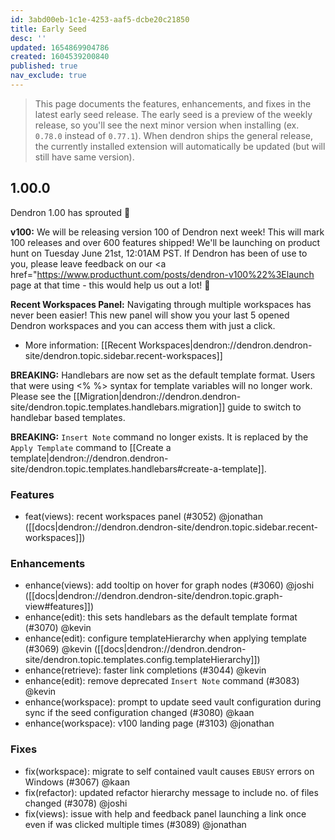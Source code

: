 ```yaml
---
id: 3abd00eb-1c1e-4253-aaf5-dcbe20c21850
title: Early Seed
desc: ''
updated: 1654869904786
created: 1604539200840
published: true
nav_exclude: true
---
```


> This page documents the features, enhancements, and fixes in the latest early seed release. The early seed is a preview of the weekly release, so you'll see the next minor version when installing (ex. `0.78.0` instead of `0.77.1`). When dendron ships the general release, the currently installed extension will automatically be updated (but will still have same version).

## 1.00.0

Dendron 1.00 has sprouted 🌱

**v100:** We will be releasing version 100 of Dendron next week! This will mark 100 releases and over 600 features shipped! We'll be launching on product hunt on Tuesday June 21st, 12:01AM PST. If Dendron has been of use to you, please leave feedback on our <a href="https://www.producthunt.com/posts/dendron-v100%22%3Elaunch page</a> at that time - this would help us out a lot! 🙏

**Recent Workspaces Panel:** Navigating through multiple workspaces has never been easier! This new panel will show you your last 5 opened Dendron workspaces and you can access them with just a click.
- More information: [[Recent Workspaces|dendron://dendron.dendron-site/dendron.topic.sidebar.recent-workspaces]]

**BREAKING:** Handlebars are now set as the default template format. Users that were using <% %> syntax for template variables will no longer work. Please see the [[Migration|dendron://dendron.dendron-site/dendron.topic.templates.handlebars.migration]] guide to switch to handlebar based templates. 

**BREAKING:** `Insert Note` command no longer exists. It is replaced by the `Apply Template` command to [[Create a template|dendron://dendron.dendron-site/dendron.topic.templates.handlebars#create-a-template]]. 

### Features
- feat(views): recent workspaces panel (#3052) @jonathan ([[docs|dendron://dendron.dendron-site/dendron.topic.sidebar.recent-workspaces]])

### Enhancements
- enhance(views): add tooltip on hover for graph nodes (#3060) @joshi ([[docs|dendron://dendron.dendron-site/dendron.topic.graph-view#features]])
- enhance(edit): this sets handlebars as the default template format (#3070) @kevin
- enhance(edit): configure templateHierarchy when applying template (#3069) @kevin ([[docs|dendron://dendron.dendron-site/dendron.topic.templates.config.templateHierarchy]])
- enhance(retrieve): faster link completions (#3044)  @kevin
- enhance(edit): remove deprecated `Insert Note` command (#3083) @kevin
- enhance(workspace): prompt to update seed vault configuration during sync if the seed configuration changed (#3080) @kaan
- enhance(workspace): v100 landing page (#3103) @jonathan

### Fixes
- fix(workspace): migrate to self contained vault causes `EBUSY` errors on Windows (#3067) @kaan
- fix(refactor): updated refactor hierarchy message to include no. of files changed (#3078) @joshi
- fix(views): issue with help and feedback panel launching a link once even if was clicked multiple times (#3089) @jonathan
